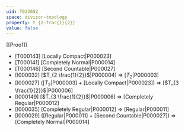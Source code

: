 ```yaml
---
uid: T022652
space: divisor-topology
property: t_{2-frac{1}{2}}
value: false
---
```

[[Proof]]

* [T000143] [Locally Compact|P000023]
* [T000141] [Completely Normal|P000014]
* [T000146] [Second Countable|P000027]
* [I000032] [$T_{2 \frac{1}{2}}$|P000004] => [$T_2$|P000003]
* [I000027] ([$T_2$|P000003] + [Locally Compact|P000023]) => [$T_{3 \frac{1}{2}}$|P000006]
* [I000149] [$T_{3 \frac{1}{2}}$|P000006] => [Completely Regular|P000012]
* [I000035] [Completely Regular|P000012] => [Regular|P000011]
* [I000029] ([Regular|P000011] + [Second Countable|P000027]) => [Completely Normal|P000014]

